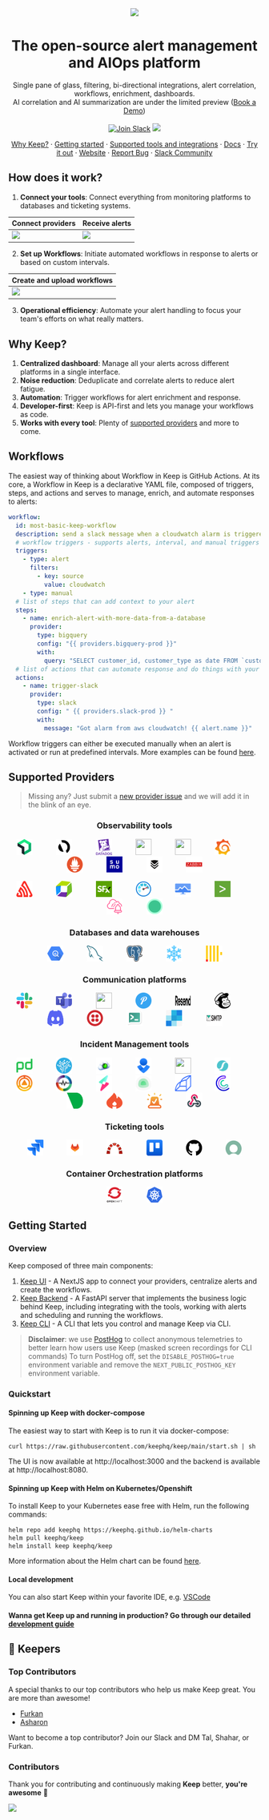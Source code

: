 <div align="center">
    <img src="/assets/keep.png?raw=true" width="86">
</div>

<h1 align="center">The open-source alert management and AIOps platform</h1>

<div align="center">Single pane of glass, filtering, bi-directional integrations, alert correlation, workflows, enrichment, dashboards.
</br>AI correlation and AI summarization are under the limited preview (<a href="https://www.keephq.dev/meet-keep">Book a Demo</a>)</div>
</br>

<div align="center">
    <a href="https://slack.keephq.dev">
      <img src="https://img.shields.io/badge/Join-important.svg?color=4A154B&label=Slack&logo=slack&labelColor=334155&logoColor=f5f5f5" alt="Join Slack" /></a>
    <a href="https://codecov.io/gh/keephq/keep" >
        <img src="https://codecov.io/gh/keephq/keep/branch/main/graph/badge.svg?token=2VT6XYMRGS"/>
    </a>
</div>
<p align="center">
    <a href="#why-keep">Why Keep?</a>
    ·
    <a href="#getting-started">Getting started</a>
    ·
    <a href="#supported-providers">Supported tools and integrations</a>
    ·
    <a href="https://docs.keephq.dev">Docs</a>
    ·
    <a href="https://platform.keephq.dev">Try it out</a>
    ·
    <a href="https://keephq.dev">Website</a>
    ·
    <a href="https://github.com/keephq/keep/issues/new?assignees=&labels=bug&template=bug_report.md&title=">Report Bug</a>
    ·
    <a href="https://slack.keephq.dev">Slack Community</a>
</p>

## How does it work?

1. **Connect your tools**: Connect everything from monitoring platforms to databases and ticketing systems.
<div align="center">

| Connect providers                           | Receive alerts                        |
| ------------------------------------------- | ------------------------------------- |
| <img src="/assets/connect_providers.gif" /> | <img src="/assets/view_alerts.gif" /> |

</div>

2. **Set up Workflows**: Initiate automated workflows in response to alerts or based on custom intervals.

<div align="center">

| Create and upload workflows               |
| ----------------------------------------- |
| <img src="/assets/upload_workflow.gif" /> |

</div>

3. **Operational efficiency**: Automate your alert handling to focus your team's efforts on what really matters.

## Why Keep?

1. **Centralized dashboard**: Manage all your alerts across different platforms in a single interface.
2. **Noise reduction**: Deduplicate and correlate alerts to reduce alert fatigue.
3. **Automation**: Trigger workflows for alert enrichment and response.
4. **Developer-first**: Keep is API-first and lets you manage your workflows as code.
5. **Works with every tool**: Plenty of [supported providers](#supported-providers) and more to come.

## Workflows

The easiest way of thinking about Workflow in Keep is GitHub Actions. At its core, a Workflow in Keep is a declarative YAML file, composed of triggers, steps, and actions and serves to manage, enrich, and automate responses to alerts:

```yaml
workflow:
  id: most-basic-keep-workflow
  description: send a slack message when a cloudwatch alarm is triggered
  # workflow triggers - supports alerts, interval, and manual triggers
  triggers:
    - type: alert
      filters:
        - key: source
          value: cloudwatch
    - type: manual
  # list of steps that can add context to your alert
  steps:
    - name: enrich-alert-with-more-data-from-a-database
      provider:
        type: bigquery
        config: "{{ providers.bigquery-prod }}"
        with:
          query: "SELECT customer_id, customer_type as date FROM `customers_prod` LIMIT 1"
  # list of actions that can automate response and do things with your alert
  actions:
    - name: trigger-slack
      provider:
        type: slack
        config: " {{ providers.slack-prod }} "
        with:
          message: "Got alarm from aws cloudwatch! {{ alert.name }}"
```

Workflow triggers can either be executed manually when an alert is activated or run at predefined intervals. More examples can be found [here](https://github.com/keephq/keep/tree/main/examples/workflows).

## Supported Providers

> Missing any? Just submit a [new provider issue](https://github.com/keephq/keep/issues/new?assignees=&labels=provider&projects=&template=new_provider_request.md&title=) and we will add it in the blink of an eye.

<h3 align="center">Observability tools</h3>
<p align="center">
    <img width=32 height=32 src="https://github.com/keephq/keep/blob/main/keep-ui/public/icons/newrelic-icon.png?raw=true"/>
    &nbsp;&nbsp;&nbsp;&nbsp;&nbsp;&nbsp;&nbsp;&nbsp;&nbsp;&nbsp;
    <img width=32 height=32 src="https://github.com/keephq/keep/blob/main/keep-ui/public/icons/appdynamics-icon.png?raw=true"/>
    &nbsp;&nbsp;&nbsp;&nbsp;&nbsp;&nbsp;&nbsp;&nbsp;&nbsp;&nbsp;
    <img width=32 height=32 src="https://github.com/keephq/keep/blob/main/keep-ui/public/icons/datadog-icon.png?raw=true"/>
    &nbsp;&nbsp;&nbsp;&nbsp;&nbsp;&nbsp;&nbsp;&nbsp;&nbsp;&nbsp;
    <img width=32 height=32 src="https://github.com/keephq/keep/blob/main/keep-ui/public/icons/cloudwatch-icon.png?raw=true"/>
    &nbsp;&nbsp;&nbsp;&nbsp;&nbsp;&nbsp;&nbsp;&nbsp;&nbsp;&nbsp;
    <img width=32 height=32 src="https://github.com/keephq/keep/blob/main/keep-ui/public/icons/elastic-icon.png?raw=true"/>
    &nbsp;&nbsp;&nbsp;&nbsp;&nbsp;&nbsp;&nbsp;&nbsp;&nbsp;&nbsp;
    <img width=32 height=32 src="https://github.com/keephq/keep/blob/main/keep-ui/public/icons/grafana-icon.png?raw=true"/>
    &nbsp;&nbsp;&nbsp;&nbsp;&nbsp;&nbsp;&nbsp;&nbsp;&nbsp;&nbsp;
    <img width=32 height=32 src="https://github.com/keephq/keep/blob/main/keep-ui/public/icons/prometheus-icon.png?raw=true"/>
    &nbsp;&nbsp;&nbsp;&nbsp;&nbsp;&nbsp;&nbsp;&nbsp;&nbsp;&nbsp;
    <img width=32 height=32 src="https://github.com/keephq/keep/blob/main/keep-ui/public/icons/sumologic-icon.png?raw=true"/>
    &nbsp;&nbsp;&nbsp;&nbsp;&nbsp;&nbsp;&nbsp;&nbsp;&nbsp;&nbsp;
    <img width=32 height=32 src="https://github.com/keephq/keep/blob/main/keep-ui/public/icons/victoriametrics-icon.png?raw=true"/>
    &nbsp;&nbsp;&nbsp;&nbsp;&nbsp;&nbsp;&nbsp;&nbsp;&nbsp;&nbsp;
    <img width=32 height=32 src="https://github.com/keephq/keep/blob/main/keep-ui/public/icons/zabbix-icon.png?raw=true"/>
</p>
<p align="center">
    <img width=32 height=32 src="https://github.com/keephq/keep/blob/main/keep-ui/public/icons/sentry-icon.png?raw=true"/>
    &nbsp;&nbsp;&nbsp;&nbsp;&nbsp;&nbsp;&nbsp;&nbsp;&nbsp;&nbsp;
    <img width=32 height=32 src="https://github.com/keephq/keep/blob/main/keep-ui/public/icons/dynatrace-icon.png?raw=true"/>
    &nbsp;&nbsp;&nbsp;&nbsp;&nbsp;&nbsp;&nbsp;&nbsp;&nbsp;&nbsp;
    <img width=32 height=32 src="https://github.com/keephq/keep/blob/main/keep-ui/public/icons/signalfx-icon.png?raw=true"/>
    &nbsp;&nbsp;&nbsp;&nbsp;&nbsp;&nbsp;&nbsp;&nbsp;&nbsp;&nbsp;
    <img width=32 height=32 src="https://github.com/keephq/keep/blob/main/keep-ui/public/icons/azuremonitoring-icon.png?raw=true"/>
    &nbsp;&nbsp;&nbsp;&nbsp;&nbsp;&nbsp;&nbsp;&nbsp;&nbsp;&nbsp;
    <img width=32 height=32 src="https://github.com/keephq/keep/blob/main/keep-ui/public/icons/gcpmonitoring-icon.png?raw=true"/>
    &nbsp;&nbsp;&nbsp;&nbsp;&nbsp;&nbsp;&nbsp;&nbsp;&nbsp;&nbsp;
    <img width=32 height=32 src="https://github.com/keephq/keep/blob/main/keep-ui/public/icons/splunk-icon.png?raw=true"/>
    &nbsp;&nbsp;&nbsp;&nbsp;&nbsp;&nbsp;&nbsp;&nbsp;&nbsp;&nbsp;
    <img width=32 height=32 src="https://github.com/keephq/keep/blob/main/keep-ui/public/icons/incidentmanager-icon.png"/>
    &nbsp;&nbsp;&nbsp;&nbsp;&nbsp;&nbsp;&nbsp;&nbsp;&nbsp;&nbsp;
    <img width=32 height=32 src="https://github.com/keephq/keep/blob/main/keep-ui/public/icons/coralogix-icon.png?raw=true" />
</p>
<h3 align="center">Databases and data warehouses</h3>
<p align="center">
    <img width=32 height=32 src="https://github.com/keephq/keep/blob/main/keep-ui/public/icons/bigquery-icon.png?raw=true"/>
    &nbsp;&nbsp;&nbsp;&nbsp;&nbsp;&nbsp;&nbsp;&nbsp;&nbsp;&nbsp;
    <img width=32 height=32 src="https://github.com/keephq/keep/blob/main/keep-ui/public/icons/mysql-icon.png?raw=true"/>
    &nbsp;&nbsp;&nbsp;&nbsp;&nbsp;&nbsp;&nbsp;&nbsp;&nbsp;&nbsp;
    <img width=32 height=32 src="https://github.com/keephq/keep/blob/main/keep-ui/public/icons/postgres-icon.png?raw=true"/>
    &nbsp;&nbsp;&nbsp;&nbsp;&nbsp;&nbsp;&nbsp;&nbsp;&nbsp;&nbsp;
    <img width=32 height=32 src="https://github.com/keephq/keep/blob/main/keep-ui/public/icons/snowflake-icon.png?raw=true"/>
    &nbsp;&nbsp;&nbsp;&nbsp;&nbsp;&nbsp;&nbsp;&nbsp;&nbsp;&nbsp;
    <img width=32 height=32 src="https://github.com/keephq/keep/blob/main/keep-ui/public/icons/clickhouse-icon.png?raw=true"/>
</p>
<h3 align="center">Communication platforms</h2>
<p align="center">
    <img width=32 height=32 src="https://github.com/keephq/keep/blob/main/keep-ui/public/icons/slack-icon.png?raw=true"/>
    &nbsp;&nbsp;&nbsp;&nbsp;&nbsp;&nbsp;&nbsp;&nbsp;&nbsp;&nbsp;
    <img width=32 height=32 src="https://github.com/keephq/keep/blob/main/keep-ui/public/icons/teams-icon.png?raw=true"/>
    &nbsp;&nbsp;&nbsp;&nbsp;&nbsp;&nbsp;&nbsp;&nbsp;&nbsp;&nbsp;
    <img width=32 height=32 src="https://github.com/keephq/keep/blob/main/keep-ui/public/icons/telegram-icon.png?raw=true"/>
    &nbsp;&nbsp;&nbsp;&nbsp;&nbsp;&nbsp;&nbsp;&nbsp;&nbsp;&nbsp;
    <img width=32 height=32 src="https://github.com/keephq/keep/blob/main/keep-ui/public/icons/pushover-icon.png?raw=true"/>
    &nbsp;&nbsp;&nbsp;&nbsp;&nbsp;&nbsp;&nbsp;&nbsp;&nbsp;&nbsp;
    <img width=32 height=32 src="https://github.com/keephq/keep/blob/main/keep-ui/public/icons/resend-icon.png?raw=true"/>
    &nbsp;&nbsp;&nbsp;&nbsp;&nbsp;&nbsp;&nbsp;&nbsp;&nbsp;&nbsp;
    <img width=32 height=32 src="https://github.com/keephq/keep/blob/main/keep-ui/public/icons/mailchimp-icon.png?raw=true"/>
    &nbsp;&nbsp;&nbsp;&nbsp;&nbsp;&nbsp;&nbsp;&nbsp;&nbsp;&nbsp;
    <img width=32 height=32 src="https://github.com/keephq/keep/blob/main/keep-ui/public/icons/discord-icon.png?raw=true"/>
    &nbsp;&nbsp;&nbsp;&nbsp;&nbsp;&nbsp;&nbsp;&nbsp;&nbsp;&nbsp;
    <img width=32 height=32 src="https://github.com/keephq/keep/blob/main/keep-ui/public/icons/twilio-icon.png?raw=true"/>
    &nbsp;&nbsp;&nbsp;&nbsp;&nbsp;&nbsp;&nbsp;&nbsp;&nbsp;&nbsp;
    <img width=32 height=32 src="https://github.com/keephq/keep/blob/main/keep-ui/public/icons/ntfy-icon.png?raw=true"/>
    &nbsp;&nbsp;&nbsp;&nbsp;&nbsp;&nbsp;&nbsp;&nbsp;&nbsp;&nbsp;
    <img width=32 height=32 src="https://github.com/keephq/keep/blob/main/keep-ui/public/icons/sendgrid-icon.png?raw=true"/>
    &nbsp;&nbsp;&nbsp;&nbsp;&nbsp;&nbsp;&nbsp;&nbsp;&nbsp;&nbsp;
    <img width=32 height=32 src="https://github.com/keephq/keep/blob/main/keep-ui/public/icons/smtp-icon.png?raw=true" />
</p>
<h3 align="center">Incident Management tools</h2>
<p align="center">
    <img width=32 height=32 src="https://github.com/keephq/keep/blob/main/keep-ui/public/icons/pagerduty-icon.png?raw=true"/>
    &nbsp;&nbsp;&nbsp;&nbsp;&nbsp;&nbsp;&nbsp;&nbsp;&nbsp;&nbsp;
    <img width=32 height=32 src="https://github.com/keephq/keep/blob/main/keep-ui/public/icons/pagertree-icon.png?raw=true"/>
    &nbsp;&nbsp;&nbsp;&nbsp;&nbsp;&nbsp;&nbsp;&nbsp;&nbsp;&nbsp;
    <img width=32 height=32 src="https://github.com/keephq/keep/blob/main/keep-ui/public/icons/site24x7-icon.png?raw=true"/>
    &nbsp;&nbsp;&nbsp;&nbsp;&nbsp;&nbsp;&nbsp;&nbsp;&nbsp;&nbsp;
    <img width=32 height=32 src="https://github.com/keephq/keep/blob/main/keep-ui/public/icons/opsgenie-icon.png?raw=true"/>
    &nbsp;&nbsp;&nbsp;&nbsp;&nbsp;&nbsp;&nbsp;&nbsp;&nbsp;&nbsp;
    <img width=32 height=32 src="https://github.com/keephq/keep/blob/main/keep-ui/public/icons/zenduty-icon.png?raw=true"/>
    &nbsp;&nbsp;&nbsp;&nbsp;&nbsp;&nbsp;&nbsp;&nbsp;&nbsp;&nbsp;
    <img width=32 height=32 src="https://github.com/keephq/keep/blob/main/keep-ui/public/icons/squadcast-icon.png?raw=true"/>
    &nbsp;&nbsp;&nbsp;&nbsp;&nbsp;&nbsp;&nbsp;&nbsp;&nbsp;&nbsp;
    <img width=32 height=32 src="https://github.com/keephq/keep/blob/main/keep-ui/public/icons/grafana_oncall-icon.png?raw=true"/>
    &nbsp;&nbsp;&nbsp;&nbsp;&nbsp;&nbsp;&nbsp;&nbsp;&nbsp;&nbsp;
    <img width=32 height=32 src="https://github.com/keephq/keep/blob/main/keep-ui/public/icons/openobserve-icon.png?raw=true"/>
    &nbsp;&nbsp;&nbsp;&nbsp;&nbsp;&nbsp;&nbsp;&nbsp;&nbsp;&nbsp;
    <img width=32 height=32 src="https://github.com/keephq/keep/blob/main/keep-ui/public/icons/statuscake-icon.png?raw=true"/>
    &nbsp;&nbsp;&nbsp;&nbsp;&nbsp;&nbsp;&nbsp;&nbsp;&nbsp;&nbsp;
    <img width=32 height=32 src="https://github.com/keephq/keep/blob/main/keep-ui/public/icons/uptimekuma-icon.png?raw=true"/>
    &nbsp;&nbsp;&nbsp;&nbsp;&nbsp;&nbsp;&nbsp;&nbsp;&nbsp;&nbsp;
    <img width=32 height=32 src="https://github.com/keephq/keep/blob/main/keep-ui/public/icons/rollbar-icon.png?raw=true"/>
    &nbsp;&nbsp;&nbsp;&nbsp;&nbsp;&nbsp;&nbsp;&nbsp;&nbsp;&nbsp;
    <img width=32 height=32 src="https://github.com/keephq/keep/blob/main/keep-ui/public/icons/centreon-icon.png?raw=true"/>
    &nbsp;&nbsp;&nbsp;&nbsp;&nbsp;&nbsp;&nbsp;&nbsp;&nbsp;&nbsp;
    <img width=32 height=32 src="https://github.com/keephq/keep/blob/main/keep-ui/public/icons/netdata-icon.png?raw=true"/>
    &nbsp;&nbsp;&nbsp;&nbsp;&nbsp;&nbsp;&nbsp;&nbsp;&nbsp;&nbsp;
    <img width=32 height=32 src="https://github.com/keephq/keep/blob/main/keep-ui/public/icons/incidentio-icon.png?raw=true"/>
    &nbsp;&nbsp;&nbsp;&nbsp;&nbsp;&nbsp;&nbsp;&nbsp;&nbsp;&nbsp;
    <img width=32 height=32 src="https://github.com/keephq/keep/blob/main/keep-ui/public/icons/grafana_incident-icon.png?raw=true"/>
    &nbsp;&nbsp;&nbsp;&nbsp;&nbsp;&nbsp;&nbsp;&nbsp;&nbsp;&nbsp;
    <img width=32 height=32 src="https://github.com/keephq/keep/blob/main/keep-ui/public/icons/webhook-icon.png?raw=true"/>
</p>
<h3 align="center">Ticketing tools</h2>
<p align="center">
    <img width=32 height=32 src="https://github.com/keephq/keep/blob/main/keep-ui/public/icons/jira-icon.png?raw=true"/>
    &nbsp;&nbsp;&nbsp;&nbsp;&nbsp;&nbsp;&nbsp;&nbsp;&nbsp;&nbsp;
    <img width=32 height=32 src="https://github.com/keephq/keep/blob/main/keep-ui/public/icons/gitlab-icon.png?raw=true"/>
    &nbsp;&nbsp;&nbsp;&nbsp;&nbsp;&nbsp;&nbsp;&nbsp;&nbsp;&nbsp;
    <img width=32 height=32 src="https://github.com/keephq/keep/blob/main/keep-ui/public/icons/redmine-icon.png?raw=true"/>
    &nbsp;&nbsp;&nbsp;&nbsp;&nbsp;&nbsp;&nbsp;&nbsp;&nbsp;&nbsp;
    <img width=32 height=32 src="https://github.com/keephq/keep/blob/main/keep-ui/public/icons/trello-icon.png?raw=true"/>
    &nbsp;&nbsp;&nbsp;&nbsp;&nbsp;&nbsp;&nbsp;&nbsp;&nbsp;&nbsp;
    <img width=32 height=32 src="https://github.com/keephq/keep/blob/main/keep-ui/public/icons/github-icon.png?raw=true"/>
    &nbsp;&nbsp;&nbsp;&nbsp;&nbsp;&nbsp;&nbsp;&nbsp;&nbsp;&nbsp;
    <img width=32 height=32 src="https://github.com/keephq/keep/blob/main/keep-ui/public/icons/servicenow-icon.png?raw=true"/>
</p>
<h3 align="center">Container Orchestration platforms</h2>
<p align="center">
    <img width=32 height=32 src="https://github.com/keephq/keep/blob/main/keep-ui/public/icons/openshift-icon.png?raw=true"/>
    &nbsp;&nbsp;&nbsp;&nbsp;&nbsp;&nbsp;&nbsp;&nbsp;&nbsp;&nbsp;
    <img width=32 height=32 src="https://github.com/keephq/keep/blob/main/keep-ui/public/icons/kubernetes-icon.png?raw=true"/>
</p>

## Getting Started

### Overview

Keep composed of three main components:

1. [Keep UI](https://github.com/keephq/keep/tree/main/keep-ui) - A NextJS app to connect your providers, centralize alerts and create the workflows.
2. [Keep Backend](https://github.com/keephq/keep/tree/main/keep) - A FastAPI server that implements the business logic behind Keep, including integrating with the tools, working with alerts and scheduling and running the workflows.
3. [Keep CLI](https://github.com/keephq/keep/blob/main/keep/cli/cli.py) - A CLI that lets you control and manage Keep via CLI.

> **Disclaimer**: we use [PostHog](https://posthog.com/faq) to collect anonymous telemetries to better learn how users use Keep (masked screen recordings for CLI commands)
> To turn PostHog off, set the `DISABLE_POSTHOG=true` environment variable and remove the `NEXT_PUBLIC_POSTHOG_KEY` environment variable.

### Quickstart

#### Spinning up Keep with docker-compose

The easiest way to start with Keep is to run it via docker-compose:

```shell
curl https://raw.githubusercontent.com/keephq/keep/main/start.sh | sh
```

The UI is now available at http://localhost:3000 and the backend is available at http://localhost:8080.

#### Spinning up Keep with Helm on Kubernetes/Openshift

To install Keep to your Kubernetes ease free with Helm, run the following commands:

```shell
helm repo add keephq https://keephq.github.io/helm-charts
helm pull keephq/keep
helm install keep keephq/keep
```

More information about the Helm chart can be found [here](https://github.com/keephq/helm-charts).

#### Local development

You can also start Keep within your favorite IDE, e.g. [VSCode](https://docs.keephq.dev/development/getting-started#vscode)

#### Wanna get Keep up and running in production? Go through our detailed [development guide](https://docs.keephq.dev/development)

## 🫵 Keepers

### Top Contributors

A special thanks to our top contributors who help us make Keep great. You are more than awesome!

- [Furkan](https://github.com/pehlicd)
- [Asharon](https://github.com/asharonbaltazar)

Want to become a top contributor? Join our Slack and DM Tal, Shahar, or Furkan.

### Contributors

Thank you for contributing and continuously making <b>Keep</b> better, <b>you're awesome</b> 🫶

<a href="https://github.com/keephq/keep/graphs/contributors">
  <img src="https://contrib.rocks/image?repo=keephq/keep" />
</a>
